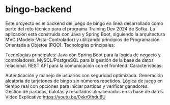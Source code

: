# bingo-backend
Este proyecto es el backend del juego de bingo en línea desarrollado como parte del reto técnico para el programa Training Dev 2024 de Sofka. La aplicación está construida con Java y Spring Boot, siguiendo la arquitectura MVC (Modelo-Vista-Controlador) y utilizando principios de Programación Orientada a Objetos (POO).
Tecnologías principales:

Tecnologías principales:
Java con Spring Boot para la lógica de negocio y controladores.
MySQL/PostgreSQL para la gestión de la base de datos relacional.
REST API para la comunicación con el frontend.
Características:

Autenticación y manejo de usuarios con seguridad optimizada.
Generación aleatoria de tarjetones de bingo sin números repetidos.
Lógica de juego en tiempo real con opciones para iniciar partidas y verificar ganadores.
Gestión de partidas, balotas y resultados almacenados en la base de datos.
Video Explicativo:https://youtu.be/0xkr0thdu6U

